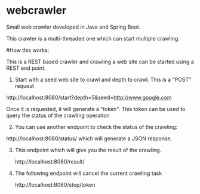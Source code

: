 # webcrawler
Small web crawler developed in Java and Spring Boot.

This crawler is a multi-threaded one which can start multiple crawling. 

#How this works:

This is a REST based crawler and crawling a web site can be started using a REST end point.

1. Start with a seed web site to crawl and depth to crawl. This is a "POST" request

  http://localhost:8080/start?depth=5&seed=http://www.google.com
  
  Once it is requested, it will generate a "token". This token can be used to query the status of the crawling operation
  
2. You can use another endpoint to check the status of the crawling:

  http://localhost:8080/status/<token> which will generate a JSON response.
  
3. This  endpoint which will give you the result of the crawling.

   http://localhost:8080/result/<token>
  
4. The following endpoint will cancel the current crawling task

   http://localhost:8080/stop/token

  
  
